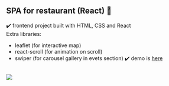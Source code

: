 ## SPA for restaurant (React) :spaghetti:

:heavy_check_mark: frontend project built with HTML, CSS and React </br>
Extra libraries: 
- leaflet (for interactive map)
- react-scroll (for animation on scroll)
- swiper (for carousel gallery in evets section)
:heavy_check_mark: demo is [here](https://blossomingiris.github.io/my-react-restaurant/) </br>


##

<img src="https://user-images.githubusercontent.com/102720711/187640321-d2f07bed-87c5-4cce-b33a-c1819b15090a.png"/> 
